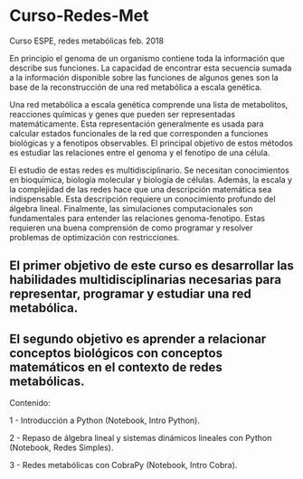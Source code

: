 # Curso-Redes-Met

Curso ESPE, redes metabólicas feb. 2018

En principio el genoma de un organismo contiene toda la información que describe sus funciones. La capacidad de encontrar esta secuencia sumada a la información disponible sobre las funciones de algunos genes son la base de la reconstrucción de una red metabólica a escala genética.

Una red metabólica a escala genética comprende una lista de metabolitos, reacciones químicas y genes que pueden ser representadas matemáticamente. Esta representación generalmente es usada para calcular estados funcionales de la red que corresponden a funciones biológicas y a fenotipos observables. El principal objetivo de estos métodos es estudiar las relaciones entre el genoma y el fenotipo de una célula.

El estudio de estas redes es multidisciplinario. Se necesitan conocimientos en bioquímica, biología molecular y biología de células. Además, la escala y la complejidad de las redes hace que una descripción matemática sea indispensable. Esta descripción requiere un conocimiento profundo del álgebra lineal. Finalmente, las simulaciones computacionales son fundamentales para entender las relaciones genoma-fenotipo. Estas requieren una buena comprensión de como programar y resolver problemas de optimización con restricciones.

## El primer objetivo de este curso es desarrollar las habilidades multidisciplinarias necesarias para representar, programar y estudiar una red metabólica.

## El segundo objetivo es aprender a relacionar conceptos biológicos con conceptos matemáticos en el contexto de redes metabólicas.

Contenido:

1 - Introducción a Python (Notebook, Intro Python).

2 - Repaso de álgebra lineal y sistemas dinámicos lineales con Python (Notebook, Redes Simples).

3 - Redes metabólicas con CobraPy (Notebook, Intro Cobra).
